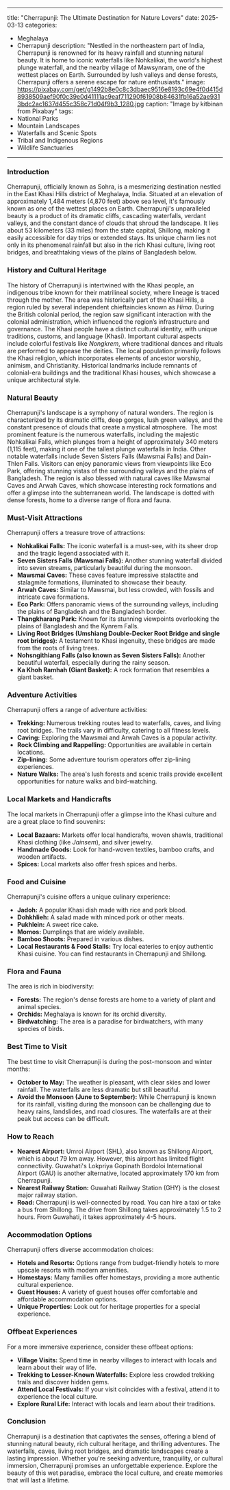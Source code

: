 
---
title: "Cherrapunji: The Ultimate Destination for Nature Lovers"
date: 2025-03-13
categories:
  - Meghalaya
  - Cherrapunji
description: "Nestled in the northeastern part of India, Cherrapunji is renowned for its heavy rainfall and stunning natural beauty. It is home to iconic waterfalls like Nohkalikai, the world's highest plunge waterfall, and the nearby village of Mawsynram, one of the wettest places on Earth. Surrounded by lush valleys and dense forests, Cherrapunji offers a serene escape for nature enthusiasts."
image: https://pixabay.com/get/g1492b8e0c8c3dbaec9516e8193c69e4f0d415d8938509aef90f0c39e0d41111ac9eaf711290f61908b84631fb16a52ae9313bdc2ac1637d455c358c71d04f9b3_1280.jpg
caption: "Image by kitbinan from Pixabay"
tags: 
  - National Parks
  - Mountain Landscapes
  - Waterfalls and Scenic Spots
  - Tribal and Indigenous Regions
  - Wildlife Sanctuaries
---


### **Introduction**

Cherrapunji, officially known as Sohra, is a mesmerizing destination nestled in the East Khasi Hills district of Meghalaya, India. Situated at an elevation of approximately 1,484 meters (4,870 feet) above sea level, it's famously known as one of the wettest places on Earth.  Cherrapunji's unparalleled beauty is a product of its dramatic cliffs, cascading waterfalls, verdant valleys, and the constant dance of clouds that shroud the landscape. It lies about 53 kilometers (33 miles) from the state capital, Shillong, making it easily accessible for day trips or extended stays. Its unique charm lies not only in its phenomenal rainfall but also in the rich Khasi culture, living root bridges, and breathtaking views of the plains of Bangladesh below.

### **History and Cultural Heritage**

The history of Cherrapunji is intertwined with the Khasi people, an indigenous tribe known for their matrilineal society, where lineage is traced through the mother. The area was historically part of the Khasi Hills, a region ruled by several independent chieftaincies known as *Hima*. During the British colonial period, the region saw significant interaction with the colonial administration, which influenced the region’s infrastructure and governance. The Khasi people have a distinct cultural identity, with unique traditions, customs, and language (Khasi).  Important cultural aspects include colorful festivals like *Nongkrem*, where traditional dances and rituals are performed to appease the deities. The local population primarily follows the Khasi religion, which incorporates elements of ancestor worship, animism, and Christianity.  Historical landmarks include remnants of colonial-era buildings and the traditional Khasi houses, which showcase a unique architectural style.

### **Natural Beauty**

Cherrapunji's landscape is a symphony of natural wonders.  The region is characterized by its dramatic cliffs, deep gorges, lush green valleys, and the constant presence of clouds that create a mystical atmosphere. <image placeholder="Panorama of Cherrapunji"> The most prominent feature is the numerous waterfalls, including the majestic Nohkalikai Falls, which plunges from a height of approximately 340 meters (1,115 feet), making it one of the tallest plunge waterfalls in India. Other notable waterfalls include Seven Sisters Falls (Mawsmai Falls) and Dain-Thlen Falls. Visitors can enjoy panoramic views from viewpoints like Eco Park, offering stunning vistas of the surrounding valleys and the plains of Bangladesh. The region is also blessed with natural caves like Mawsmai Caves and Arwah Caves, which showcase interesting rock formations and offer a glimpse into the subterranean world. The landscape is dotted with dense forests, home to a diverse range of flora and fauna.

### **Must-Visit Attractions**

Cherrapunji offers a treasure trove of attractions:

*   **Nohkalikai Falls:**  The iconic waterfall is a must-see, with its sheer drop and the tragic legend associated with it. <image placeholder="Nohkalikai Falls">
*   **Seven Sisters Falls (Mawsmai Falls):** Another stunning waterfall divided into seven streams, particularly beautiful during the monsoon.
*   **Mawsmai Caves:**  These caves feature impressive stalactite and stalagmite formations, illuminated to showcase their beauty. <image placeholder="Mawsmai Caves">
*   **Arwah Caves:** Similar to Mawsmai, but less crowded, with fossils and intricate cave formations.
*   **Eco Park:** Offers panoramic views of the surrounding valleys, including the plains of Bangladesh and the Bangladesh border.
*   **Thangkharang Park:**  Known for its stunning viewpoints overlooking the plains of Bangladesh and the Kynrem Falls. <image placeholder="Thangkharang Park">
*   **Living Root Bridges (Umshiang Double-Decker Root Bridge and single root bridges):** A testament to Khasi ingenuity, these bridges are made from the roots of living trees.
*   **Nohsngithiang Falls (also known as Seven Sisters Falls):** Another beautiful waterfall, especially during the rainy season.
*   **Ka Khoh Ramhah (Giant Basket):** A rock formation that resembles a giant basket.

### **Adventure Activities**

Cherrapunji offers a range of adventure activities:

*   **Trekking:** Numerous trekking routes lead to waterfalls, caves, and living root bridges. The trails vary in difficulty, catering to all fitness levels.
*   **Caving:** Exploring the Mawsmai and Arwah Caves is a popular activity.
*   **Rock Climbing and Rappelling:** Opportunities are available in certain locations.
*   **Zip-lining:** Some adventure tourism operators offer zip-lining experiences.
*   **Nature Walks:** The area's lush forests and scenic trails provide excellent opportunities for nature walks and bird-watching.

### **Local Markets and Handicrafts**

The local markets in Cherrapunji offer a glimpse into the Khasi culture and are a great place to find souvenirs:

*   **Local Bazaars:** Markets offer local handicrafts, woven shawls, traditional Khasi clothing (like *Jainsem*), and silver jewelry.
*   **Handmade Goods:** Look for hand-woven textiles, bamboo crafts, and wooden artifacts.
*   **Spices:** Local markets also offer fresh spices and herbs.

### **Food and Cuisine**

Cherrapunji's cuisine offers a unique culinary experience:

*   **Jadoh:**  A popular Khasi dish made with rice and pork blood.
*   **Dohkhlieh:** A salad made with minced pork or other meats.
*   **Pukhlein:** A sweet rice cake.
*   **Momos:** Dumplings that are widely available.
*   **Bamboo Shoots:** Prepared in various dishes.
*   **Local Restaurants & Food Stalls:** Try local eateries to enjoy authentic Khasi cuisine. You can find restaurants in Cherrapunji and Shillong.

### **Flora and Fauna**

The area is rich in biodiversity:

*   **Forests:**  The region's dense forests are home to a variety of plant and animal species.
*   **Orchids:** Meghalaya is known for its orchid diversity.
*   **Birdwatching:** The area is a paradise for birdwatchers, with many species of birds.

### **Best Time to Visit**

The best time to visit Cherrapunji is during the post-monsoon and winter months:

*   **October to May:** The weather is pleasant, with clear skies and lower rainfall. The waterfalls are less dramatic but still beautiful.
*   **Avoid the Monsoon (June to September):** While Cherrapunji is known for its rainfall, visiting during the monsoon can be challenging due to heavy rains, landslides, and road closures. The waterfalls are at their peak but access can be difficult.

### **How to Reach**

*   **Nearest Airport:** Umroi Airport (SHL), also known as Shillong Airport, which is about 79 km away.  However, this airport has limited flight connectivity.  Guwahati's Lokpriya Gopinath Bordoloi International Airport (GAU) is another alternative, located approximately 170 km from Cherrapunji.
*   **Nearest Railway Station:** Guwahati Railway Station (GHY) is the closest major railway station.
*   **Road:**  Cherrapunji is well-connected by road.  You can hire a taxi or take a bus from Shillong. The drive from Shillong takes approximately 1.5 to 2 hours.  From Guwahati, it takes approximately 4-5 hours.

### **Accommodation Options**

Cherrapunji offers diverse accommodation choices:

*   **Hotels and Resorts:** Options range from budget-friendly hotels to more upscale resorts with modern amenities.
*   **Homestays:** Many families offer homestays, providing a more authentic cultural experience.
*   **Guest Houses:** A variety of guest houses offer comfortable and affordable accommodation options.
*   **Unique Properties:** Look out for heritage properties for a special experience.

### **Offbeat Experiences**

For a more immersive experience, consider these offbeat options:

*   **Village Visits:** Spend time in nearby villages to interact with locals and learn about their way of life.
*   **Trekking to Lesser-Known Waterfalls:** Explore less crowded trekking trails and discover hidden gems.
*   **Attend Local Festivals:** If your visit coincides with a festival, attend it to experience the local culture.
*   **Explore Rural Life:** Interact with locals and learn about their traditions.

### **Conclusion**

Cherrapunji is a destination that captivates the senses, offering a blend of stunning natural beauty, rich cultural heritage, and thrilling adventures. The waterfalls, caves, living root bridges, and dramatic landscapes create a lasting impression.  Whether you're seeking adventure, tranquility, or cultural immersion, Cherrapunji promises an unforgettable experience. Explore the beauty of this wet paradise, embrace the local culture, and create memories that will last a lifetime.


